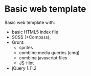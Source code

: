 # Basic web template
Basic web template with:
- basic HTML5 index file
- SCSS (+Compass),
- Grunt:
  - sprites
  - combine media queries (cmq) 
  - combine javascript files
  - JS Hint
- jQuery 1.11.2
